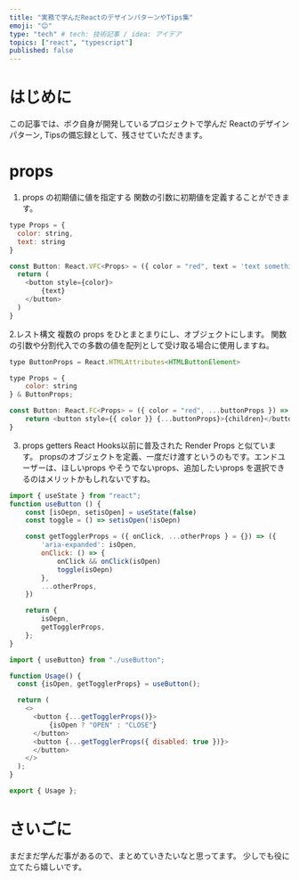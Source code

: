 ```yaml
---
title: "実務で学んだReactのデザインパターンやTips集"
emoji: "😊"
type: "tech" # tech: 技術記事 / idea: アイデア
topics: ["react", "typescript"]
published: false
---
```

# はじめに
この記事では、ボク自身が開発しているプロジェクトで学んだ Reactのデザインパターン, Tipsの備忘録として、残させていただきます。
# props
1. props の初期値に値を指定する
関数の引数に初期値を定義することができます。

```javascript
type Props = {
  color: string,
  text: string
}

const Button: React.VFC<Props> = ({ color = "red", text = 'text something here' }) => {
  return (
    <button style={color}>
        {text}
    </button>
  )
}
```
2.レスト構文
複数の props をひとまとまりにし、オブジェクトにします。
関数の引数や分割代入での多数の値を配列として受け取る場合に使用しますね。

```javascript
type ButtonProps = React.HTMLAttributes<HTMLButtonElement>

type Props = {
    color: string
} & ButtonProps;

const Button: React.FC<Props> = ({ color = "red", ...buttonProps }) => {
    return <button style={{ color }} {...buttonProps}>{children}</button>
}
```
3. props getters 
React Hooks以前に普及された Render Props と似ています。
propsのオブジェクトを定義、一度だけ渡すというのもです。エンドユーザーは、ほしいprops やそうでないprops、追加したいprops を選択できるのはメリットかもしれないですね。

```javascript
import { useState } from "react";
function useButton () {
    const [isOepn, setisOpen] = useState(false)
    const toggle = () => setisOpen(!isOepn)

    const getTogglerProps = ({ onClick, ...otherProps } = {}) => ({
        'aria-expanded': isOpen,
        onClick: () => {
            onClick && onClick(isOpen)
            toggle(isOepn)
        },
        ...otherProps,
    })

    return {
        isOepn,
        getTogglerProps,
    };
}
```

```javascript
import { useButton} from "./useButton";

function Usage() {
  const {isOpen, getTogglerProps} = useButton();

  return (
    <>
      <button {...getTogglerProps()}>
          {isOpen ? "OPEN" : "CLOSE"}
      </button>
      <button {...getTogglerProps({ disabled: true })}>
      </button>
    </>
  );
}

export { Usage };
```

# さいごに
まだまだ学んだ事があるので、まとめていきたいなと思ってます。
少しでも役に立てたら嬉しいです。